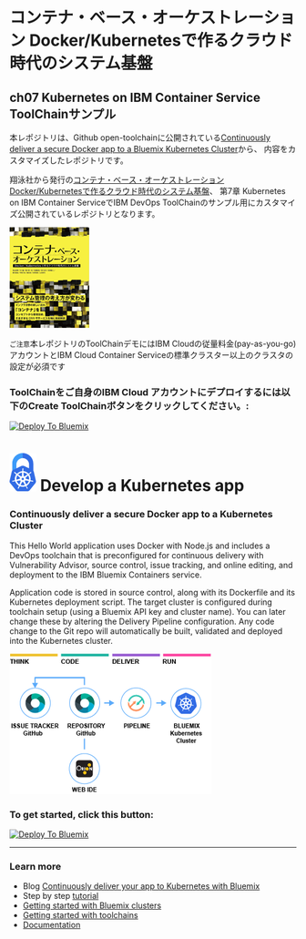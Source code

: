 # コンテナ・ベース・オーケストレーション Docker/Kubernetesで作るクラウド時代のシステム基盤
## ch07 Kubernetes on IBM Container Service ToolChainサンプル

本レポジトリは、Github open-toolchainに公開されている[Continuously deliver a secure Docker app to a Bluemix Kubernetes Cluster](https://github.com/open-toolchain/secure-kube-toolchain)から、
内容をカスタマイズしたレポジトリです。

翔泳社から発行の[コンテナ・ベース・オーケストレーション Docker/Kubernetesで作るクラウド時代のシステム基盤](https://www.shoeisha.co.jp/book/detail/9784798155371)、
第7章 Kubernetes on IBM Container ServiceでIBM DevOps ToolChainのサンプル用にカスタマイズ公開されているレポジトリとなります。

[![BookImg](./img/bookimg.png)](https://www.shoeisha.co.jp/book/detail/9784798155371)

`ご注意`本レポジトリのToolChainデモにはIBM Cloudの従量料金(pay-as-you-go)アカウントとIBM Cloud Container Serviceの標準クラスター以上のクラスタの設定が必須です

### ToolChainをご自身のIBM Cloud アカウントにデプロイするには以下のCreate ToolChainボタンをクリックしてください。:
[![Deploy To Bluemix](https://console.bluemix.net/devops/graphics/create_toolchain_button.png)](https://console.bluemix.net/devops/setup/deploy/?repository=https%3A//github.com/43books/ch07-toolchain)

# ![Icon](./.bluemix/secure-lock-kubernetes.png) Develop a Kubernetes app


### Continuously deliver a secure Docker app to a Kubernetes Cluster
This Hello World application uses Docker with Node.js and includes a DevOps toolchain that is preconfigured for continuous delivery with Vulnerability Advisor, source control, issue tracking, and online editing, and deployment to the IBM Bluemix Containers service.

Application code is stored in source control, along with its Dockerfile and its Kubernetes deployment script.
The target cluster is configured during toolchain setup (using a Bluemix API key and cluster name). You can later change these by altering the Delivery Pipeline configuration.
Any code change to the Git repo will automatically be built, validated and deployed into the Kubernetes cluster.

![Icon](./.bluemix/toolchain.png)

### To get started, click this button:
[![Deploy To Bluemix](https://console.bluemix.net/devops/graphics/create_toolchain_button.png)](https://console.bluemix.net/devops/setup/deploy/?repository=https%3A//github.com/43books/ch07-toolchain)

---
### Learn more 

* Blog [Continuously deliver your app to Kubernetes with Bluemix](https://www.ibm.com/blogs/bluemix/2017/07/continuously-deliver-your-app-to-kubernetes-with-bluemix/)
* Step by step [tutorial](https://www.ibm.com/devops/method/tutorials/tc_secure_kube)
* [Getting started with Bluemix clusters](https://console.bluemix.net/docs/containers/container_index.html?pos=2)
* [Getting started with toolchains](https://bluemix.net/devops/getting-started)
* [Documentation](https://console.ng.bluemix.net/docs/services/ContinuousDelivery/index.html?pos=2)
